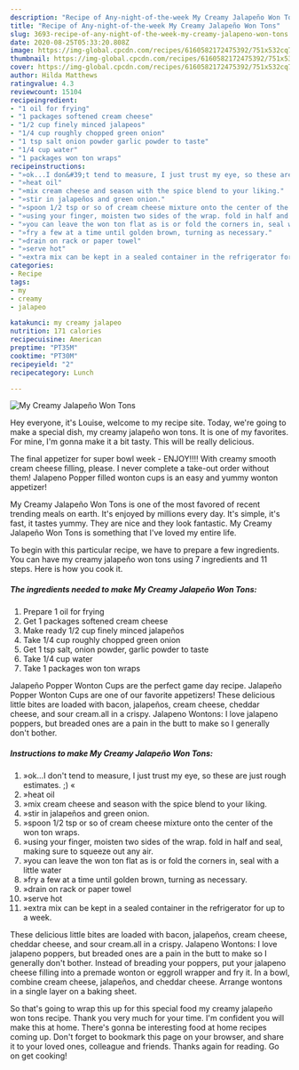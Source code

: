 ```yaml
---
description: "Recipe of Any-night-of-the-week My Creamy Jalapeño Won Tons"
title: "Recipe of Any-night-of-the-week My Creamy Jalapeño Won Tons"
slug: 3693-recipe-of-any-night-of-the-week-my-creamy-jalapeno-won-tons
date: 2020-08-25T05:33:20.808Z
image: https://img-global.cpcdn.com/recipes/6160582172475392/751x532cq70/my-creamy-jalapeno-won-tons-recipe-main-photo.jpg
thumbnail: https://img-global.cpcdn.com/recipes/6160582172475392/751x532cq70/my-creamy-jalapeno-won-tons-recipe-main-photo.jpg
cover: https://img-global.cpcdn.com/recipes/6160582172475392/751x532cq70/my-creamy-jalapeno-won-tons-recipe-main-photo.jpg
author: Hilda Matthews
ratingvalue: 4.3
reviewcount: 15104
recipeingredient:
- "1 oil for frying"
- "1 packages softened cream cheese"
- "1/2 cup finely minced jalapeos"
- "1/4 cup roughly chopped green onion"
- "1 tsp salt onion powder garlic powder to taste"
- "1/4 cup water"
- "1 packages won ton wraps"
recipeinstructions:
- "»ok...I don&#39;t tend to measure, I just trust my eye, so these are just rough estimates. ;)  «"
- "»heat oil"
- "»mix cream cheese and season with the spice blend to your liking."
- "»stir in jalapeños and green onion."
- "»spoon 1/2 tsp or so of cream cheese mixture onto the center of the won ton wraps."
- "»using your finger, moisten two sides of the wrap. fold in half and seal, making sure to squeeze out any air."
- "»you can leave the won ton flat as is or fold the corners in, seal with a little water"
- "»fry a few at a time until golden brown, turning as necessary."
- "»drain on rack or paper towel"
- "»serve hot"
- "»extra mix can be kept in a sealed container in the refrigerator for up to a week."
categories:
- Recipe
tags:
- my
- creamy
- jalapeo

katakunci: my creamy jalapeo 
nutrition: 171 calories
recipecuisine: American
preptime: "PT35M"
cooktime: "PT30M"
recipeyield: "2"
recipecategory: Lunch

---
```



![My Creamy Jalapeño Won Tons](https://img-global.cpcdn.com/recipes/6160582172475392/751x532cq70/my-creamy-jalapeno-won-tons-recipe-main-photo.jpg)

Hey everyone, it's Louise, welcome to my recipe site. Today, we're going to make a special dish, my creamy jalapeño won tons. It is one of my favorites. For mine, I'm gonna make it a bit tasty. This will be really delicious.

The final appetizer for super bowl week - ENJOY!!!! With creamy smooth cream cheese filling, please. I never complete a take-out order without them! Jalapeno Popper filled wonton cups is an easy and yummy wonton appetizer!

My Creamy Jalapeño Won Tons is one of the most favored of recent trending meals on earth. It's enjoyed by millions every day. It's simple, it's fast, it tastes yummy. They are nice and they look fantastic. My Creamy Jalapeño Won Tons is something that I've loved my entire life.


To begin with this particular recipe, we have to prepare a few ingredients. You can have my creamy jalapeño won tons using 7 ingredients and 11 steps. Here is how you cook it.

<!--inarticleads1-->

##### The ingredients needed to make My Creamy Jalapeño Won Tons:

1. Prepare 1 oil for frying
1. Get 1 packages softened cream cheese
1. Make ready 1/2 cup finely minced jalapeños
1. Take 1/4 cup roughly chopped green onion
1. Get 1 tsp salt, onion powder, garlic powder to taste
1. Take 1/4 cup water
1. Take 1 packages won ton wraps


Jalapeño Popper Wonton Cups are the perfect game day recipe. Jalapeño Popper Wonton Cups are one of our favorite appetizers! These delicious little bites are loaded with bacon, jalapeños, cream cheese, cheddar cheese, and sour cream.all in a crispy. Jalapeno Wontons: I love jalapeno poppers, but breaded ones are a pain in the butt to make so I generally don&#39;t bother. 

<!--inarticleads2-->

##### Instructions to make My Creamy Jalapeño Won Tons:

1. »ok...I don&#39;t tend to measure, I just trust my eye, so these are just rough estimates. ;)  «
1. »heat oil
1. »mix cream cheese and season with the spice blend to your liking.
1. »stir in jalapeños and green onion.
1. »spoon 1/2 tsp or so of cream cheese mixture onto the center of the won ton wraps.
1. »using your finger, moisten two sides of the wrap. fold in half and seal, making sure to squeeze out any air.
1. »you can leave the won ton flat as is or fold the corners in, seal with a little water
1. »fry a few at a time until golden brown, turning as necessary.
1. »drain on rack or paper towel
1. »serve hot
1. »extra mix can be kept in a sealed container in the refrigerator for up to a week.


These delicious little bites are loaded with bacon, jalapeños, cream cheese, cheddar cheese, and sour cream.all in a crispy. Jalapeno Wontons: I love jalapeno poppers, but breaded ones are a pain in the butt to make so I generally don&#39;t bother. Instead of breading your poppers, put your jalapeno cheese filling into a premade wonton or eggroll wrapper and fry it. In a bowl, combine cream cheese, jalapeños, and cheddar cheese. Arrange wontons in a single layer on a baking sheet. 

So that's going to wrap this up for this special food my creamy jalapeño won tons recipe. Thank you very much for your time. I'm confident you will make this at home. There's gonna be interesting food at home recipes coming up. Don't forget to bookmark this page on your browser, and share it to your loved ones, colleague and friends. Thanks again for reading. Go on get cooking!
